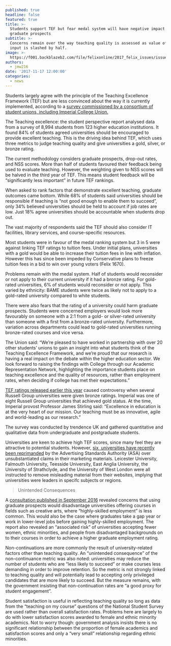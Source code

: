 ```yaml
---
published: true
headline: false
featured: true
title: >-
  Students support TEF but fear medal system will have negative impact on
  graduate prospects
subtitle: >-
  Concerns remain over the way teaching quality is assessed as value of student
  input is slashed by half.
image: >-
  https://f001.backblazeb2.com/file/felixonline/2017_felix_issues/issue_1676/1676_news_jo+2.jpg
authors:
  - jmw216
date: '2017-11-17 12:00:00'
categories:
  - news
---
```

Students largely agree with the principle of the Teaching Excellence Framework (TEF) but are less convinced about the way it is currently implemented, according to a [survey commissioned by a consortium of student unions, including Imperial College Union.](http://wonkhe.com/wp-content/uploads/2017/11/tef-pr-research-report.pdf)

The Teaching excellence: the student perspective report analysed data from a survey of 8,994 students from 123 higher education institutions. It found 84% of students agreed universities should be encouraged to provide excellent teaching. This is the driving idea behind TEF, which uses three metrics to judge teaching quality and give universities a gold, silver, or bronze rating.

The current methodology considers graduate prospects, drop-out rates, and NSS scores. More than half of students favoured their feedback being used to evaluate teaching. However, the weighting given to NSS scores will be halved in the third year of TEF. This means student feedback will be “significantly less important” in future TEF rankings.

When asked to rank factors that demonstrate excellent teaching, graduate outcomes came bottom. While 68% of students said universities should be responsible if teaching is “not good enough to enable them to succeed”, only 34% believed universities should be held to account if job rates are low. Just 18% agree universities should be accountable when students drop out.

The vast majority of respondents said the TEF should also consider IT facilities, library services, and course-specific resources.

Most students were in favour of the medal ranking system but 3 in 5 were against linking TEF ratings to tuition fees. Under initial plans, universities with a gold would be able to increase their tuition fees in line with inflation. However this has since been impeded by Conservative plans to freeze tuition fees in a bid to win over young voters (Felix 1670).

Problems remain with the medal system. Half of students would reconsider or not apply to their current university if it had a bronze rating. For gold-rated universities, 6% of students would reconsider or not apply. This varied by ethnicity: BAME students were twice as likely not to apply to a gold-rated university compared to white students.

There were also fears that the rating of a university could harm graduate prospects. Students were concerned employers would look more favourably on someone with a 2:1 from a gold- or silver-rated university than someone with a first from a bronze-rated university. Furthermore, variation across departments could lead to gold-rated universities running bronze-rated courses and vice versa.

The Union said: “We’re pleased to have worked in partnership with over 20 other students’ unions to gain an insight into what students think of the Teaching Excellence Framework, and we’re proud that our research is having a real impact on the debate within the higher education sector. We look forward to raising the findings with College through our Academic Representation Network, highlighting the importance students place on teaching excellence and the quality of resources, rather than employment rates, when deciding if college has met their expectations.”

[TEF ratings released earlier this year](https://www.timeshighereducation.com/news/teaching-excellence-framework-tef-results-2017) caused controversy when several Russell Group universities were given bronze ratings. Imperial was one of eight Russell Group universities that achieved gold status. At the time, Imperial provost Professor James Stirling said: “Excellence in education is at the very heart of our mission. Our teaching must be as innovative, agile and world-leading as our research.”

The survey was conducted by trendence UK and gathered quantitative and qualitative data from undergraduate and postgraduate students.

Universities are keen to achieve high TEF scores, since many feel they are attractive to potential students. However, [six  universities have recently been reprimanded](https://www.thetimes.co.uk/article/students-being-misled-by-boastful-ads-m2rtndkjz) by the Advertising Standards Authority (ASA) over unsubstantiated claims in their marketing materials. Leicester University, Falmouth University, Teesside University, East Anglia University, the University of Strathclyde, and the University of West London were all instructed to remove misleading material from their websites, implying that universities were leaders in specifc subjects or regions.

> Unintended Consequences

A [consultation published in September 2016](https://www.gov.uk/government/uploads/system/uploads/attachment_data/file/557140/Teaching_Excellence_Framework_-_Technical_Con_Response.pdf) revealed concerns that using graduate prospects would disadvantage universities offering courses in fields such as creative arts, where “highly-skilled employment” is less common. This would also be the case where graduates take a gap year or work in lower-level jobs before gaining highly-skilled employment. The report also revealed an “associated risk” of universities accepting fewer women, ethnic minorities, and people from disadvantaged backgrounds on to their courses in order to achieve a higher graduate employment rating.

Non-continuations are more commonly the result of university-related factors other than teaching quality. An “unintended consequence” of the non-continuance metric was also noted: universities may reduce the number of students who are “less likely to succeed” or make courses less demanding in order to improve retention. So the metric is not strongly linked to teaching quality and will potentially lead to accepting only privileged candidates that are more likely to succeed. But the measure remains, with the government insisting that non-continuation rates are “a good proxy for student engagement”.

Student satisfaction is useful in reflecting teaching quality so long as data from the “teaching on my course” questions of the National Student Survey are used rather than overall satisfaction rates. Problems here are largely to do with lower satisfaction scores awarded to female and ethnic minority academics. Not to worry though: government analysis insists there is no significant relationship between the proportion of female academics and satisfaction scores and only a “very small” relationship regarding ethnic minorities.
